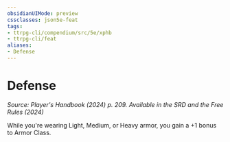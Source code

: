 ```yaml
---
obsidianUIMode: preview
cssclasses: json5e-feat
tags:
- ttrpg-cli/compendium/src/5e/xphb
- ttrpg-cli/feat
aliases:
- Defense
---
```

# Defense
*Source: Player's Handbook (2024) p. 209. Available in the <span title='Systems Reference Document (5.2)'>SRD</span> and the Free Rules (2024)*  

While you're wearing Light, Medium, or Heavy armor, you gain a +1 bonus to Armor Class.